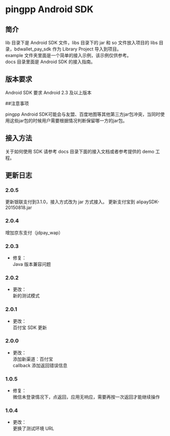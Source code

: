 pingpp Android SDK
============

## 简介
lib 目录下是 Android SDK 文件，libs 目录下的 jar 和 so 文件放入项目的 libs 目录，bdwallet_pay_sdk 作为 Library Project 导入到项目。<br>
example 文件夹里面是一个简单的接入示例，该示例仅供参考。<br>
docs 目录里面是 Android SDK 的接入指南。


## 版本要求
Android SDK 要求 Android 2.3 及以上版本

##注意事项

pingpp Android SDK可能会与友盟、百度地图等其他第三方jar包冲突，当同时使用这些jar包的时候用户需要根据情况判断保留哪一方的jar包。

## 接入方法
关于如何使用 SDK 请参考 docs 目录下面的接入文档或者参考提供的 demo 工程。

## 更新日志

### 2.0.5
更新银联支付到3.1.0，接入方式改为 jar 方式接入。
更新支付宝到 alipaySDK-20150818.jar

### 2.0.4
增加京东支付（jdpay_wap）
### 2.0.3
* 修复：<br>
Java 版本兼容问题

### 2.0.2
* 更改：<br>
新的测试模式

### 2.0.1
* 更改：<br>
百付宝 SDK 更新

### 2.0.0
* 更改：<br>
添加新渠道：百付宝<br>
callback 添加返回错误信息

### 1.0.5
* 修复：<br>
微信未登录情况下，点返回，应用无响应，需要再按一次返回才能继续操作

### 1.0.4
* 更改：<br>
更换了测试环境 URL
